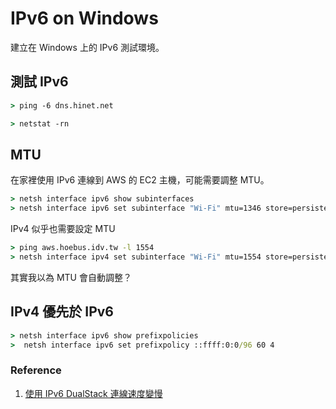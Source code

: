 # IPv6 on Windows

建立在 Windows 上的 IPv6 測試環境。

## 測試 IPv6

``` cmd
> ping -6 dns.hinet.net
```

``` cmd
> netstat -rn
```

## MTU

在家裡使用 IPv6 連線到 AWS 的 EC2 主機，可能需要調整 MTU。

``` cmd
> netsh interface ipv6 show subinterfaces
> netsh interface ipv6 set subinterface "Wi-Fi" mtu=1346 store=persistent
```

IPv4 似乎也需要設定 MTU

``` cmd
> ping aws.hoebus.idv.tw -l 1554
> netsh interface ipv4 set subinterface "Wi-Fi" mtu=1554 store=persistent
```

其實我以為 MTU 會自動調整？

## IPv4 優先於 IPv6

``` cmd
> netsh interface ipv6 show prefixpolicies
>  netsh interface ipv6 set prefixpolicy ::ffff:0:0/96 60 4
```

### Reference

1. [使用 IPv6 DualStack 連線速度變慢](http://blog.xuite.net/tolarku/blog/308631877-%E4%BD%BF%E7%94%A8+IPv6+DualStack+%E9%80%A3%E7%B7%9A%E9%80%9F%E5%BA%A6%E8%AE%8A%E6%85%A2)